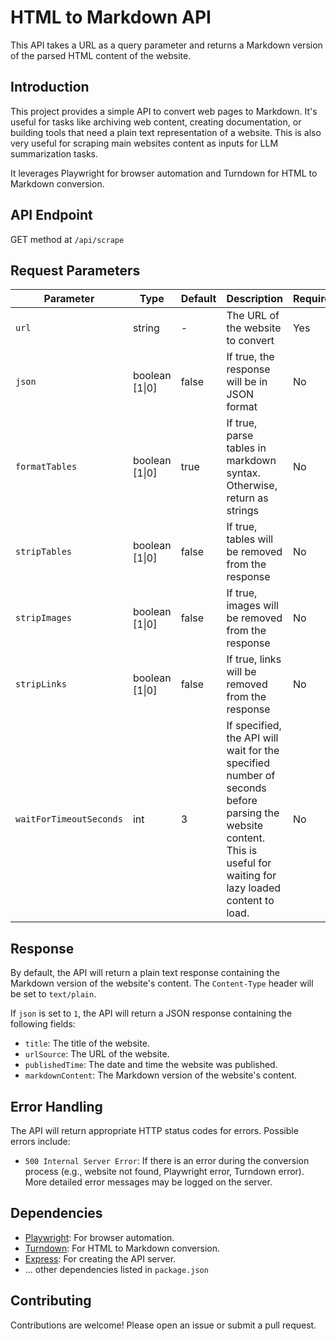 # HTML to Markdown API

This API takes a URL as a query parameter and returns a Markdown version of the parsed HTML content of the website.

## Introduction

This project provides a simple API to convert web pages to Markdown. It's useful for tasks like archiving web content, creating documentation, or building tools that need a plain text representation of a website. This is also very useful for scraping main websites content as inputs for LLM summarization tasks.

It leverages Playwright for browser automation and Turndown for HTML to Markdown conversion.

## API Endpoint

GET method at `/api/scrape`

## Request Parameters

| Parameter               | Type           | Default | Description                                                                                                                                                         | Required |
| ----------------------- | -------------- | ------- | ------------------------------------------------------------------------------------------------------------------------------------------------------------------- | -------- |
| `url`                   | string         | -       | The URL of the website to convert                                                                                                                                   | Yes      |
| `json`                  | boolean [1\|0] | false   | If true, the response will be in JSON format                                                                                                                        | No       |
| `formatTables`          | boolean [1\|0] | true    | If true, parse tables in markdown syntax. Otherwise, return as strings                                                                                              | No       |
| `stripTables`           | boolean [1\|0] | false   | If true, tables will be removed from the response                                                                                                                   | No       |
| `stripImages`           | boolean [1\|0] | false   | If true, images will be removed from the response                                                                                                                   | No       |
| `stripLinks`            | boolean [1\|0] | false   | If true, links will be removed from the response                                                                                                                    | No       |
| `waitForTimeoutSeconds` | int            | 3       | If specified, the API will wait for the specified number of seconds before parsing the website content. This is useful for waiting for lazy loaded content to load. | No       |

## Response

By default, the API will return a plain text response containing the Markdown version of the website's content. The `Content-Type` header will be set to `text/plain`.

If `json` is set to `1`, the API will return a JSON response containing the following fields:

- `title`: The title of the website.
- `urlSource`: The URL of the website.
- `publishedTime`: The date and time the website was published.
- `markdownContent`: The Markdown version of the website's content.

## Error Handling

The API will return appropriate HTTP status codes for errors. Possible errors include:

- `500 Internal Server Error`: If there is an error during the conversion process (e.g., website not found, Playwright error, Turndown error). More detailed error messages may be logged on the server.

## Dependencies

- [Playwright](https://www.google.com/url?sa=E&source=gmail&q=https://playwright.dev/): For browser automation.
- [Turndown](https://www.google.com/url?sa=E&source=gmail&q=https://github.com/mixmark/turndown): For HTML to Markdown conversion.
- [Express](https://www.google.com/url?sa=E&source=gmail&q=https://expressjs.com/): For creating the API server.
- ... other dependencies listed in `package.json`

## Contributing

Contributions are welcome\! Please open an issue or submit a pull request.
